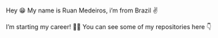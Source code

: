 
Hey 😁
My name is Ruan Medeiros, i’m from Brazil ✌️

I’m starting my career! 👨‍💻
You can see some of my repositories here 👇


